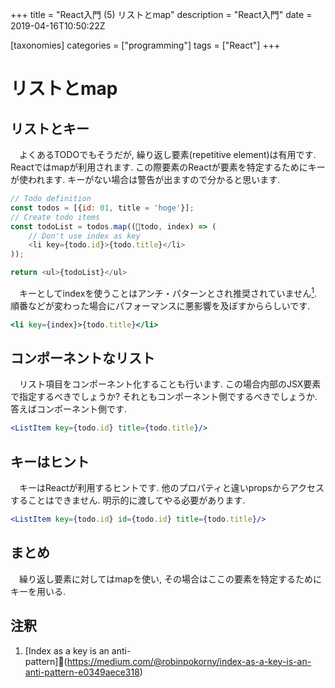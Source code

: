 +++
title = "React入門 (5) リストとmap"
description =  "React入門"
date = 2019-04-16T10:50:22Z

[taxonomies]
categories = ["programming"]
tags = ["React"]
+++

# リストとmap

## リストとキー

　よくあるTODOでもそうだが, 繰り返し要素(repetitive element)は有用です. Reactではmapが利用されます. この際要素のReactが要素を特定するためにキーが使われます. キーがない場合は警告が出ますので分かると思います.

```javascript
// Todo definition
const todos = [{id: 01, title = 'hoge'}];
// Create todo items 
const todoList = todos.map((todo, index) => (
    // Don't use index as key
    <li key={todo.id}>{todo.title}</li>
));

return <ul>{todoList}</ul>
```

　キーとしてindexを使うことはアンチ・パターンとされ推奨されていません[<sup>1</sup>](#com-1). 順番などが変わった場合にパフォーマンスに悪影響を及ぼすかららしいです.

```jsx
<li key={index}>{todo.title}</li>
```

## コンポーネントなリスト

　リスト項目をコンポーネント化することも行います. この場合内部のJSX要素で指定するべきでしょうか? それともコンポーネント側でするべきでしょうか. 答えばコンポーネント側です.

```jsx
<ListItem key={todo.id} title={todo.title}/>
```

## キーはヒント

　キーはReactが利用するヒントです. 他のプロパティと違いpropsからアクセスすることはできません. 明示的に渡してやる必要があります.

```jsx
<ListItem key={todo.id} id={todo.id} title={todo.title}/>
```

## まとめ

　繰り返し要素に対してはmapを使い, その場合はここの要素を特定するためにキーを用いる.

## 注釈
1. <a name="com-1"></a> [Index as a key is an anti-pattern](https://medium.com/@robinpokorny/index-as-a-key-is-an-anti-pattern-e0349aece318)
